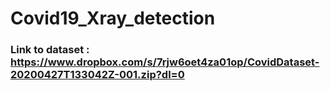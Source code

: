 # Covid19_Xray_detection
### Link to dataset : https://www.dropbox.com/s/7rjw6oet4za01op/CovidDataset-20200427T133042Z-001.zip?dl=0
